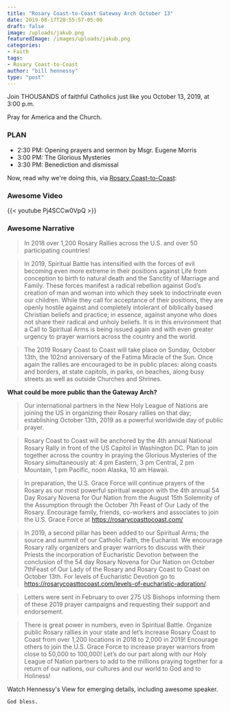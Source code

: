 ```yaml
---
title: "Rosary Coast-to-Coast Gateway Arch October 13"
date: 2019-08-17T20:55:57-05:00
draft: false
image: /uploads/jakub.png
featuredImage: /images/uploads/jakub.png
categories:
- Faith
tags:
- Rosary Coast-to-Coast
author: "bill hennessy"
type: "post"
---
```


Join THOUSANDS of faithful Catholics just like you October 13, 2019, at 3:00 p.m.

Pray for America and the Church. 

### PLAN

- 2:30 PM: Opening prayers and sermon by Msgr. Eugene Morris
- 3:00 PM: The Glorious Mysteries
- 3:30 PM: Benediction and dismissal

Now, read why we're doing this, via [Rosary Coast-to-Coast](https://rosarycoasttocoast.com/rosary-coast-to-coast-2019/):

### Awesome Video

{{< youtube Pj4SCCw0VpQ >}}

### Awesome Narrative

> In 2018 over 1,200 Rosary Rallies across the U.S. and over 50 participating countries!

> In 2019, Spiritual Battle has intensified with the forces of evil becoming even more extreme in their positions against Life from conception to birth to natural death and the Sanctity of Marriage and Family. These forces manifest a radical rebellion against God’s creation of man and woman into which they seek to indoctrinate even our children.  While they call for acceptance of their positions, they are openly hostile against and completely intolerant of biblically based Christian beliefs and practice; in essence, against anyone who does not share their radical and unholy beliefs. It is in this environment that a Call to Spiritual Arms is being issued again and with even greater urgency to prayer warriors across the country and the world.

> The 2019 Rosary Coast to Coast will take place on Sunday, October 13th, the 102nd anniversary of the Fatima Miracle of the Sun. Once again the rallies are encouraged to be in public places:  along coasts and borders, at state capitols, in parks, on beaches, along busy streets as well as outside Churches and Shrines.

**What could be more public than the Gateway Arch?**

> Our international partners in the New Holy League of Nations are joining the US in organizing their Rosary rallies on that day; establishing October 13th, 2019 as a powerful worldwide day of public prayer.

> Rosary Coast to Coast will be anchored by the 4th annual National Rosary Rally in front of the US Capitol in Washington DC. Plan to join together across the country in praying the Glorious Mysteries of the Rosary simultaneously at:  4 pm Eastern, 3 pm Central, 2 pm Mountain, 1 pm Pacific, noon Alaska, 10 am Hawaii.

> In preparation, the U.S. Grace Force will continue prayers of the Rosary as our most powerful spiritual weapon with the 4th annual 54 Day Rosary Novena for Our Nation from the August 15th Solemnity of the Assumption through the October 7th Feast of Our Lady of the Rosary. Encourage family, friends, co-workers and associates to join the U.S. Grace Force at https://rosarycoasttocoast.com/

> In 2019, a second pillar has been added to our Spiritual Arms; the source and summit of our Catholic Faith, the Eucharist. We encourage Rosary rally organizers and prayer warriors to discuss with their Priests the incorporation of Eucharistic Devotion between the conclusion of the 54 day Rosary Novena for Our Nation on October 7thFeast of Our Lady of the Rosary and Rosary Coast to Coast on October 13th.  For levels of Eucharistic Devotion go to https://rosarycoasttocoast.com/levels-of-eucharistic-adoration/.

> Letters were sent in February to over 275 US Bishops informing them of these 2019 prayer campaigns and requesting their support and endorsement.

> There is great power in numbers, even in Spiritual Battle. Organize public Rosary rallies in your state and let’s increase Rosary Coast to Coast from over 1,200 locations in 2018 to 2,000 in 2019! Encourage others to join the U.S. Grace Force to increase prayer warriors from close to 50,000 to 100,000! Let’s do our part along with our Holy League of Nation partners to add to the millions praying together for a return of our nations, our cultures and our world to God and to Holiness!

Watch Hennessy's View for emerging details, including awesome speaker. 

	God bless. 